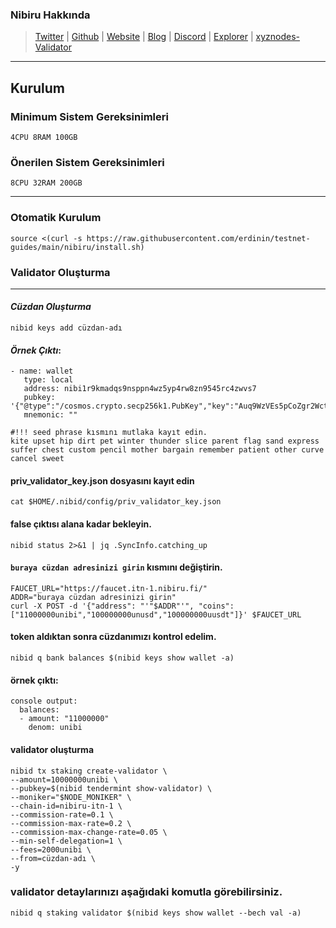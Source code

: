 ### Nibiru Hakkında

>[Twitter](https://twitter.com/NibiruChain) | [Github](https://github.com/NibiruChain) | [Website](https://nibiru.fi/) | [Blog](https://nibiru.fi/blog) |  [Discord](https://discord.gg/nibiru) |  [Explorer](https://nibiru.explorers.guru/) | [xyznodes-Validator](https://nibiru.explorers.guru/validator/nibivaloper1c3dqepg3d09laank40dgulv5dzyvp4nf5cxfum)
***
## Kurulum
### Minimum Sistem Gereksinimleri

```
4CPU 8RAM 100GB
```
### Önerilen Sistem Gereksinimleri

```
8CPU 32RAM 200GB
```
***
### Otomatik Kurulum
```
source <(curl -s https://raw.githubusercontent.com/erdinin/testnet-guides/main/nibiru/install.sh)
```
### Validator Oluşturma
***
#### _Cüzdan Oluşturma_
```
nibid keys add cüzdan-adı
```

#### _Örnek Çıktı_:
```
- name: wallet
   type: local
   address: nibi1r9kmadqs9nsppn4wz5yp4rw8zn9545rc4zwvs7
   pubkey: '{"@type":"/cosmos.crypto.secp256k1.PubKey","key":"Auq9WzVEs5pCoZgr2WctjI7fU+lJCH0I3r6GC1oa0tc0"}'
   mnemonic: ""

#!!! seed phrase kısmını mutlaka kayıt edin.
kite upset hip dirt pet winter thunder slice parent flag sand express suffer chest custom pencil mother bargain remember patient other curve cancel sweet
```
#### priv_validator_key.json dosyasını kayıt edin
```
cat $HOME/.nibid/config/priv_validator_key.json
```
#### false çıktısı alana kadar bekleyin.
```
nibid status 2>&1 | jq .SyncInfo.catching_up
```
#### `buraya cüzdan adresinizi girin` kısmını değiştirin.
```
FAUCET_URL="https://faucet.itn-1.nibiru.fi/"
ADDR="buraya cüzdan adresinizi girin"
curl -X POST -d '{"address": "'"$ADDR"'", "coins": ["11000000unibi","100000000unusd","100000000uusdt"]}' $FAUCET_URL
```
#### token aldıktan sonra cüzdanımızı kontrol edelim.
```
nibid q bank balances $(nibid keys show wallet -a)
```
#### örnek çıktı:
```
console output:
  balances:
  - amount: "11000000"
    denom: unibi
```

#### validator oluşturma 
```
nibid tx staking create-validator \
--amount=10000000unibi \
--pubkey=$(nibid tendermint show-validator) \
--moniker="$NODE_MONIKER" \
--chain-id=nibiru-itn-1 \
--commission-rate=0.1 \
--commission-max-rate=0.2 \
--commission-max-change-rate=0.05 \
--min-self-delegation=1 \
--fees=2000unibi \
--from=cüzdan-adı \
-y
```
### validator detaylarınızı aşağıdaki komutla görebilirsiniz. 
```
nibid q staking validator $(nibid keys show wallet --bech val -a)
```
